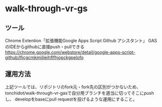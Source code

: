 # walk-through-vr-gs

## ツール
Chrome Extention「拡張機能Google Apps Script Github アシスタント」
GASのIDEからgithubに直接push・pullできる
https://chrome.google.com/webstore/detail/google-apps-script-github/lfjcgcmkmjjlieihflfhjopckgpelofo

## 運用方法
上記ツールでは、リポジトリのfork元・fork先の区別がつかないため、
tonchidot/walk-through-vr-gasで自分用ブランチを適当に切ってそこにpushし、
developをbaseにpull requestを投げるような運用にすること。
